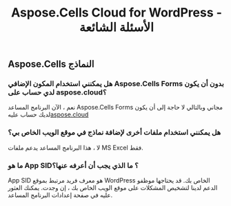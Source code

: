 ﻿---
title: Aspose.Cells Cloud for WordPress - الأسئلة الشائعة
second_title: Aspose.Cells Cloud Documen
type: docs
url: /ar/aspose-cells-cloud-for-wordpress-faqs/
description: Aspose.Cells Cloud يدعم Excel لإنشاء وتحويل ودمج وتقسيم وحماية وتشغيل الكائن الداخلي وما إلى ذلك
weight: 40
---
## Aspose.Cells النماذج
### هل يمكنني استخدام المكون الإضافي Aspose.Cells Forms بدون أن يكون لدي حساب على aspose.cloud؟
 نعم ، الآن البرنامج المساعد Aspose.Cells Forms مجاني وبالتالي لا حاجة إلى أن يكون لديك حساب عليه[aspose.cloud](https://www.aspose.cloud/)
### هل يمكنني استخدام ملفات أخرى لإضافة نماذج في موقع الويب الخاص بي؟
لا ، هذا البرنامج المساعد يدعم ملفات MS Excel فقط.
### ما هو App SID؟ ما الذي يجب أن أعرفه عنها؟
App SID هو معرف فريد مرتبط بموقع WordPress الخاص بك. قد يحتاجها موظفو الدعم لدينا لتشخيص المشكلات على موقع الويب الخاص بك ، إن وجدت. يمكنك العثور عليه في صفحة إعدادات البرنامج المساعد.
